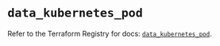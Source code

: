 # `data_kubernetes_pod`

Refer to the Terraform Registry for docs: [`data_kubernetes_pod`](https://registry.terraform.io/providers/hashicorp/kubernetes/2.30.0/docs/data-sources/pod).
